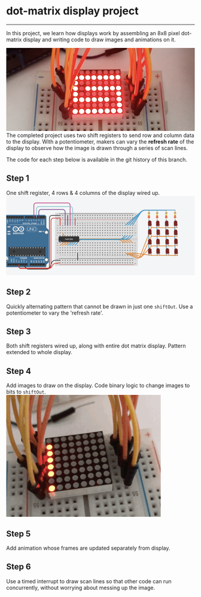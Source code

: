 # dot-matrix display project

---

In this project, we learn how displays work by assembling an 8x8 pixel dot-matrix display and writing code to draw images and animations on it.

![the completed project, an 8x8 dot-matrix display wired to two shift registers, displaying an example image (the IOGKF logo)](./images/still_image.png)
The completed project uses two shift registers to send row and column data to the display.
With a potentiometer, makers can vary the **refresh rate** of the display to observe how the image is drawn through a series of scan lines.

The code for each step below is available in the git history of this branch.



## Step 1
One shift register, 4 rows & 4 columns of the display wired up.
![circuit diagram for step 1](./images/step_1_diagram.png)


## Step 2
Quickly alternating pattern that cannot be drawn in just one `shiftOut`.
Use a potentiometer to vary the 'refresh rate'.

## Step 3
Both shift registers wired up, along with entire dot matrix display.
Pattern extended to whole display.

## Step 4
Add images to draw on the display.
Code binary logic to change images to bits to `shiftOut`.
![8-frame gif showing how each column of an image is drawn as an individual scan line](./images/scanlines.gif)

## Step 5
Add animation whose frames are updated separately from display.

## Step 6
Use a timed interrupt to draw scan lines so that other code can run concurrently,
without worrying about messing up the image.
